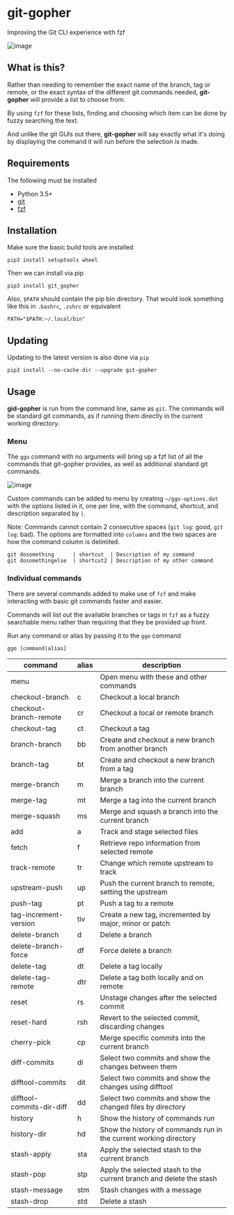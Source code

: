 # git-gopher

Improving the Git CLI experience with fzf

![image](https://i.imgur.com/H1R5NxU.gif)

## What is this?

Rather than needing to remember the exact name of the branch, tag or remote, or the exact syntax of the different git commands needed, **git-gopher** will provide a list to choose from.

By using `fzf` for these lists, finding and choosing which item can be done by fuzzy searching the text.

And unlike the git GUIs out there, **git-gopher** will say exactly what it's doing by displaying the command it will run before the selection is made.

## Requirements

The following must be installed

 - Python 3.5+
 - [git](https://github.com/git/git)
 - [fzf](https://github.com/junegunn/fzf)

## Installation

Make sure the basic build tools are installed

```
pip3 install setuptools wheel
```

Then we can install via pip

```
pip3 install git_gopher
```

Also, `$PATH` should contain the pip bin directory. That would look something like this in `.bashrc`, `.zshrc` or equivalent

```
PATH="$PATH:~/.local/bin"
```

## Updating

Updating to the latest version is also done via `pip`

```
pip3 install --no-cache-dir --upgrade git-gopher
```

## Usage

**gid-gopher** is run from the command line, same as `git`. The commands will be standard git commands, as if running them directly in the current working directory.

### Menu

The `ggo` command with no arguments will bring up a fzf list of all the commands that git-gopher provides, as well as additional standard git commands.

![image](https://i.imgur.com/E8RsDeS.png)

Custom commands can be added to menu by creating `~/ggo-options.dat` with the options listed in it, one per line, with the command, shortcut, and description separated by `|`.

Note: Commands cannot contain 2 consecutive spaces (`git log`: good, `git  log`: bad). The options are formatted into `columns` and the two spaces are how the command column is delimited.

```
git dosomething      | shortcut  | Description of my command
git dosomethingelse  | shortcut2 | Description of my other command
```

### Individual commands

There are several commands added to make use of `fzf` and make interacting with basic git commands faster and easier.

Commands will list out the available branches or tags in `fzf` as a fuzzy searchable menu rather than requiring that they be provided up front.

Run any command or alias by passing it to the `ggo` command

```
ggo [command|alias]
```

| command                    | alias | description                                                         |
| -------------------------- | ----- | ------------------------------------------------------------------- |
| menu                       |       | Open menu with these and other commands                             |
| checkout-branch            | c     | Checkout a local branch                                             |
| checkout-branch-remote     | cr    | Checkout a local or remote branch                                   |
| checkout-tag               | ct    | Checkout a tag                                                      |
| branch-branch              | bb    | Create and checkout a new branch from another branch                |
| branch-tag                 | bt    | Create and checkout a new branch from a tag                         |
| merge-branch               | m     | Merge a branch into the current branch                              |
| merge-tag                  | mt    | Merge a tag into the current branch                                 |
| merge-squash               | ms    | Merge and squash a branch into the current branch                   |
| add                        | a     | Track and stage selected files                                      |
| fetch                      | f     | Retrieve repo information from selected remote                      |
| track-remote               | tr    | Change which remote upstream to track                               |
| upstream-push              | up    | Push the current branch to remote, setting the upstream             |
| push-tag                   | pt    | Push a tag to a remote                                              |
| tag-increment-version      | tiv   | Create a new tag, incremented by major, minor or patch              |
| delete-branch              | d     | Delete a branch                                                     |
| delete-branch-force        | df    | Force delete a branch                                               |
| delete-tag                 | dt    | Delete a tag locally                                                |
| delete-tag-remote          | dtr   | Delete a tag both locally and on remote                             |
| reset                      | rs    | Unstage changes after the selected commit                           |
| reset-hard                 | rsh   | Revert to the selected commit, discarding changes                   |
| cherry-pick                | cp    | Merge specific commits into the current branch                      |
| diff-commits               | di    | Select two commits and show the changes between them                |
| difftool-commits           | dit   | Select two commits and show the changes using difftool              |
| difftool-commits-dir-diff  | dd    | Select two commits and show the changed files by directory          |
| history                    | h     | Show the history of commands run                                    |
| history-dir                | hd    | Show the history of commands run in the current working directory   |
| stash-apply                | sta   | Apply the selected stash to the current branch                      |
| stash-pop                  | stp   | Apply the selected stash to the current branch and delete the stash |
| stash-message              | stm   | Stash changes with a message                                        |
| stash-drop                 | std   | Delete a stash
